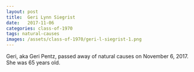 ```yaml
---
layout: post
title:  Geri Lynn Siegrist
date:   2017-11-06
categories: class-of-1970
tags: natural-causes
images: /assets/class-of-1970/geri-l-siegrist-1.png
---
```

Geri, aka Geri Pentz, passed away of natural causes on November 6, 2017.  She was 65 years old.
